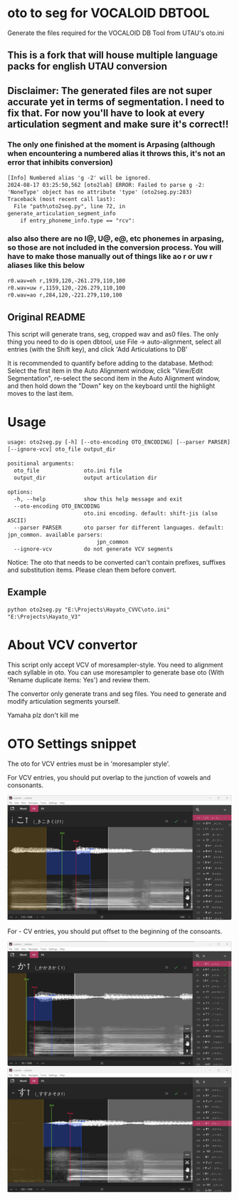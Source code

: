 # oto to seg for VOCALOID DBTOOL
Generate the files required for the VOCALOID DB Tool from UTAU's oto.ini

## This is a fork that will house multiple language packs for english UTAU conversion

## Disclaimer: The generated files are not super accurate yet in terms of segmentation. I need to fix that. For now you'll have to look at every articulation segment and make sure it's correct!!

### The only one finished at the moment is Arpasing (although when encountering a numbered alias it throws this, it's not an error that inhibits conversion)


```
[Info] Numbered alias 'g -2' will be ignored.
2024-08-17 03:25:50,562 [oto2lab] ERROR: Failed to parse g -2: 'NoneType' object has no attribute 'type' (oto2seg.py:283)
Traceback (most recent call last):
  File "path\oto2seg.py", line 72, in generate_articulation_segment_info
    if entry_phoneme_info.type == "rcv":
```

### also also there are no I@, U@, e@, etc phonemes in arpasing, so those are not included in the conversion process. You will have to make those manually out of things like ao r or uw r aliases like this below

```
r0.wav=eh r,1939,120,-261.279,110,100
r0.wav=uw r,1159,120,-226.279,110,100
r0.wav=ao r,284,120,-221.279,110,100
```

## Original README

This script will generate trans, seg, cropped wav and as0 files. The only thing you need to do is open dbtool, use File -> auto-alignment, select all entries (with the Shift key), and click 'Add Articulations to DB'

It is recommended to quantify before adding to the database. Method: Select the first item in the Auto Alignment window, click "View/Edit Segmentation", re-select the second item in the Auto Alignment window, and then hold down the "Down" key on the keyboard until the highlight moves to the last item.

# Usage
```
usage: oto2seg.py [-h] [--oto-encoding OTO_ENCODING] [--parser PARSER] [--ignore-vcv] oto_file output_dir

positional arguments:
  oto_file              oto.ini file
  output_dir            output articulation dir

options:
  -h, --help            show this help message and exit
  --oto-encoding OTO_ENCODING
                        oto.ini encoding. default: shift-jis (also ASCII)
  --parser PARSER       oto parser for different languages. default: jpn_common. available parsers:
                            jpn_common
  --ignore-vcv          do not generate VCV segments
```

Notice: The oto that needs to be converted can't contain prefixes, suffixes and substitution items. Please clean them before convert.

## Example
```
python oto2seg.py "E:\Projects\Hayato_CVVC\oto.ini" "E:\Projects\Hayato_V3"
```

# About VCV convertor
This script only accept VCV of moresampler-style. You need to alignment each syllable in oto. You can use moresampler to generate base oto (With 'Rename duplicate items: Yes') and review them.

The convertor only generate trans and seg files. You need to generate and modify articulation segments yourself.

Yamaha plz don't kill me

# OTO Settings snippet
The oto for VCV entries must be in 'moresampler style'.

For VCV entries, you should put overlap to the junction of vowels and consonants.

![](./docs/images/screenshot_oto_for_VCV.png)

For - CV entries, you should put offset to the beginning of the consoants.

![](./docs/images/screenshot_oto_for_RCV_1.png)
![](./docs/images/screenshot_oto_for_RCV_2.png)
